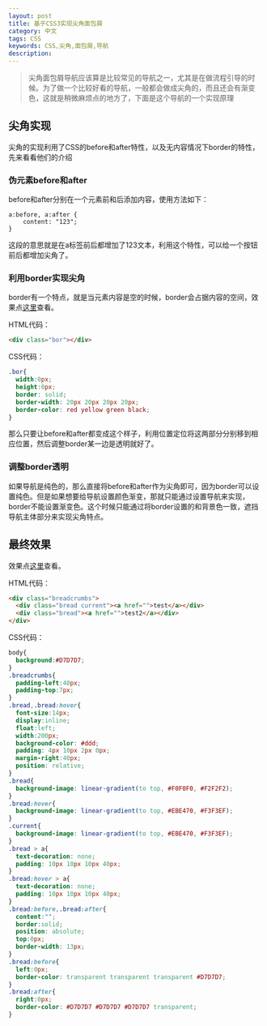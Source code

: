 ```yaml
---
layout: post
title: 基于CSS3实现尖角面包屑
category: 中文
tags: CSS
keywords: CSS,尖角,面包屑,导航
description: 
---
```


> 尖角面包屑导航应该算是比较常见的导航之一，尤其是在做流程引导的时候。为了做一个比较好看的导航，一般都会做成尖角的，而且还会有渐变色，这就是稍微麻烦点的地方了，下面是这个导航的一个实现原理

## 尖角实现
尖角的实现利用了CSS的before和after特性，以及无内容情况下border的特性，先来看看他们的介绍

### 伪元素before和after
before和after分别在一个元素前和后添加内容，使用方法如下：

    a:before, a:after {
        content: "123";
    }

这段的意思就是在a标签前后都增加了123文本，利用这个特性，可以给一个按钮前后都增加尖角了。

### 利用border实现尖角
border有一个特点，就是当元素内容是空的时候，border会占据内容的空间，效果点[这里](http://codepen.io/suyan0830/pen/roAtK)查看。

HTML代码：

```html
<div class="bor"></div>
```

CSS代码：

```css
.bor{
  width:0px;
  height:0px;
  border: solid;
  border-width: 20px 20px 20px 20px;
  border-color: red yellow green black; 
}
```

那么只要让before和after都变成这个样子，利用位置定位将这两部分分别移到相应位置，然后调整border某一边是透明就好了。

### 调整border透明
如果导航是纯色的，那么直接将before和after作为尖角即可，因为border可以设置纯色。但是如果想要给导航设置颜色渐变，那就只能通过设置导航来实现，border不能设置渐变色。这个时候只能通过将border设置的和背景色一致，遮挡导航主体部分来实现尖角特点。
    
## 最终效果
效果点[这里](http://codepen.io/suyan0830/pen/uqHCD)查看。

HTML代码：

```html
<div class="breadcrumbs">
  <div class="bread current"><a href="">test</a></div>
  <div class="bread"><a href="">test2</a></div>
</div>
```

CSS代码：

```css
body{
  background:#D7D7D7;
}
.breadcrumbs{
  padding-left:40px;
  padding-top:7px;
}
.bread,.bread:hover{
  font-size:14px;
  display:inline;
  float:left;
  width:200px;
  background-color: #ddd;
  padding: 4px 10px 2px 0px;
  margin-right:40px;
  position: relative;
}
.bread{
  background-image: linear-gradient(to top, #F0F0F0, #F2F2F2);
}
.bread:hover{
  background-image: linear-gradient(to top, #EBE470, #F3F3EF); 
}
.current{
  background-image: linear-gradient(to top, #EBE470, #F3F3EF);
}
.bread > a{
  text-decoration: none;
  padding: 10px 10px 10px 40px;
}
.bread:hover > a{
  text-decoration: none;
  padding: 10px 10px 10px 40px;
}
.bread:before,.bread:after{
  content:"";
  border:solid;
  position: absolute;
  top:0px;
  border-width: 13px;
}
.bread:before{
  left:0px;
  border-color: transparent transparent transparent #D7D7D7;
}
.bread:after{
  right:0px;
  border-color: #D7D7D7 #D7D7D7 #D7D7D7 transparent;
}
```

